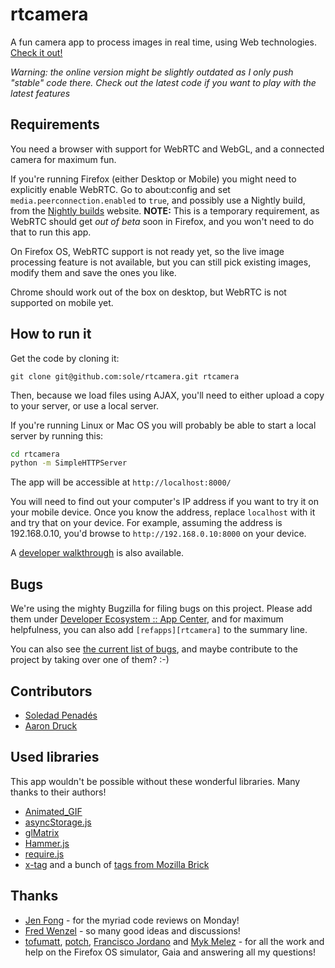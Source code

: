 # rtcamera

A fun camera app to process images in real time, using Web technologies. [Check it out!](http://sole.github.io/rtcamera)

*Warning: the online version might be slightly outdated as I only push "stable" code there. Check out the latest code if you want to play with the latest features*

## Requirements

You need a browser with support for WebRTC and WebGL, and a connected camera for maximum fun.

If you're running Firefox (either Desktop or Mobile) you might need to explicitly enable WebRTC. Go to about:config and set ```media.peerconnection.enabled``` to ```true```, and possibly use a Nightly build, from the [Nightly builds](http://nightly.mozilla.org/) website. **NOTE:** This is a temporary requirement, as WebRTC should get *out of beta* soon in Firefox, and you won't need to do that to run this app.

On Firefox OS, WebRTC support is not ready yet, so the live image processing feature is not available, but you can still pick existing images, modify them and save the ones you like.

Chrome should work out of the box on desktop, but WebRTC is not supported on mobile yet.

## How to run it

Get the code by cloning it:

```git clone git@github.com:sole/rtcamera.git rtcamera```

Then, because we load files using AJAX, you'll need to either upload a copy to your server, or use a local server.

If you're running Linux or Mac OS you will probably be able to start a local server by running this:

```bash
cd rtcamera
python -m SimpleHTTPServer
```

The app will be accessible at ```http://localhost:8000/```

You will need to find out your computer's IP address if you want to try it on your mobile device. Once you know the address, replace ```localhost``` with it and try that on your device. For example, assuming the address is 192.168.0.10, you'd browse to ```http://192.168.0.10:8000``` on your device.

A [developer walkthrough](./docs/Walkthrough.md) is also available.

## Bugs

We're using the mighty Bugzilla for filing bugs on this project.
Please add them under [Developer Ecosystem :: App Center](https://bugzilla.mozilla.org/enter_bug.cgi?product=Developer%20Ecosystem&component=App%20Center), and for maximum helpfulness, you can also add ```[refapps][rtcamera]``` to the summary line.

You can also see [the current list of bugs](https://bugzilla.mozilla.org/buglist.cgi?quicksearch=[refapps][rtcamera]&list_id=7428025), and maybe contribute to the project by taking over one of them? :-)

## Contributors

* [Soledad Penadés](http://soledadpenades.com)
* [Aaron Druck](http://www.whatthedruck.com/)

## Used libraries

This app wouldn't be possible without these wonderful libraries. Many thanks to their authors!

* [Animated_GIF](https://github.com/sole/Animated_GIF)
* [asyncStorage.js](https://github.com/mozilla-b2g/gaia/blob/master/shared/js/async_storage.js)
* [glMatrix](http://glmatrix.net/)
* [Hammer.js](http://eightmedia.github.io/hammer.js/)
* [require.js](http://requirejs.org/)
* [x-tag](http://x-tags.org/) and a bunch of [tags from Mozilla Brick](https://github.com/mozilla/brick)

## Thanks

* [Jen Fong](http://ednapiranha.com/) - for the myriad code reviews on Monday!
* [Fred Wenzel](http://fredericiana.com/) - so many good ideas and discussions!
* [tofumatt](http://lonelyvegan.com/), [potch](http://potch.me/), [Francisco Jordano](http://www.ardeenelinfierno.com/) and [Myk Melez](http://www.mykzilla.org/) - for all the work and help on the Firefox OS simulator, Gaia and answering all my questions!
